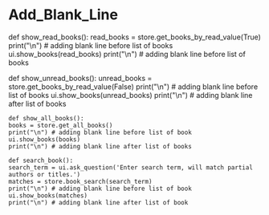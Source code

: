 # Add_Blank_Line

def show_read_books():
    read_books = store.get_books_by_read_value(True)
    print("\n") # adding blank line before list of books
    ui.show_books(read_books)
    print("\n") # adding blank line before list of books
    
    
def show_unread_books():
    unread_books = store.get_books_by_read_value(False)
    print("\n") # adding blank line before list of books
    ui.show_books(unread_books)
    print("\n") # adding blank line after list of books
    
    def show_all_books():
    books = store.get_all_books()
    print("\n") # adding blank line before list of book
    ui.show_books(books)
    print("\n") # adding blank line after list of books
    
    def search_book():
    search_term = ui.ask_question('Enter search term, will match partial authors or titles.')
    matches = store.book_search(search_term)
    print("\n") # adding blank line before list of book
    ui.show_books(matches)
    print("\n") # adding blank line after list of book
